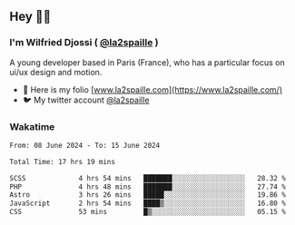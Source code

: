 ## Hey 👋🏾
### I'm Wilfried Djossi ( <a href="https://twitter.com/la2spaille/" target="_blank">@la2spaille</a> )
A young developer based in Paris (France), who has a particular focus on ui/ux design and motion.

- 🎨 Here is my folio [www.la2spaille.com](https://www.la2spaille.com/)
- 🐦 My twitter account [@la2spaille](https://twitter.com/la2spaille/)

### Wakatime
<!--START_SECTION:waka-->

```txt
From: 08 June 2024 - To: 15 June 2024

Total Time: 17 hrs 19 mins

SCSS             4 hrs 54 mins   ███████░░░░░░░░░░░░░░░░░░   28.32 %
PHP              4 hrs 48 mins   ███████░░░░░░░░░░░░░░░░░░   27.74 %
Astro            3 hrs 26 mins   █████░░░░░░░░░░░░░░░░░░░░   19.86 %
JavaScript       2 hrs 54 mins   ████▒░░░░░░░░░░░░░░░░░░░░   16.80 %
CSS              53 mins         █▒░░░░░░░░░░░░░░░░░░░░░░░   05.15 %
```

<!--END_SECTION:waka-->
<!--
**la2spaille/la2spaille** is a ✨ _special_ ✨ repository because its `README.md` (this file) appears on your GitHub profile.

Here are some ideas to get you started:

- 🔭 I’m currently working on ...
- 🌱 I’m currently learning ...
- 👯 I’m looking to collaborate on ...
- 🤔 I’m looking for help with ...
- 💬 Ask me about ...
- 📫 How to reach me: ...
- 😄 Pronouns: ...
- ⚡ Fun fact: ...
-->
